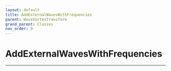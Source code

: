 ```yaml
---
layout: default
title: AddExternalWavesWithFrequencies
parent: WaveVortexTransform
grand_parent: Classes
nav_order: 9
---
```


#  AddExternalWavesWithFrequencies




---

